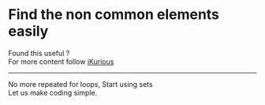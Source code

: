 # Find the non common elements easily

Found this useful ? <br>
For more content follow [iKurious](https://www.linkedin.com/in/mahimai-raja-j/)
<hr>
No more repeated for loops, Start using sets <br>
Let us make coding simple.